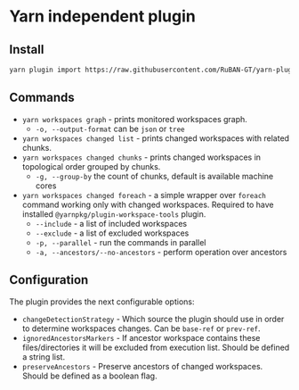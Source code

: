 # Yarn independent plugin

## Install

```sh
yarn plugin import https://raw.githubusercontent.com/RuBAN-GT/yarn-plugin-enhanced-workspaces/master/bundles/%40yarnpkg/plugin-enhanced-workspaces.js
```

## Commands

* `yarn workspaces graph` - prints monitored workspaces graph.
  * `-o, --output-format` can be `json` or `tree`
* `yarn workspaces changed list` - prints changed workspaces with related chunks.
* `yarn workspaces changed chunks` - prints changed workspaces in topological order grouped by chunks.
  * `-g, --group-by` the count of chunks, default is available machine cores
* `yarn workspaces changed foreach` - a simple wrapper over `foreach` command working only with changed workspaces. Required to have installed `@yarnpkg/plugin-workspace-tools` plugin.
  * `--include` - a list of included workspaces
  * `--exclude` - a list of excluded workspaces
  * `-p, --parallel` - run the commands in parallel
  * `-a, --ancestors/--no-ancestors` - perform operation over ancestors

## Configuration

The plugin provides the next configurable options:

* `changeDetectionStrategy` - Which source the plugin should use in order to determine workspaces changes. Can be `base-ref` or `prev-ref`.
* `ignoredAncestorsMarkers` - If ancestor workspace contains these files/directories it will be excluded from execution list. Should be defined a string list.
* `preserveAncestors` - Preserve ancestors of changed workspaces. Should be defined as a boolean flag.
